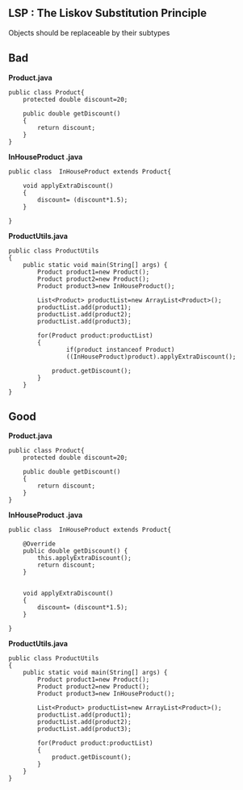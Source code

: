 ## LSP : The Liskov Substitution Principle
Objects should be replaceable by their subtypes

## Bad
**Product.java**

    public class Product{
        protected double discount=20;
        
        public double getDiscount()
        {
            return discount;
        }
    }

**InHouseProduct .java**

    public class  InHouseProduct extends Product{
    
        void applyExtraDiscount()
        {
            discount= (discount*1.5);
        }
    
    }

**ProductUtils.java**

    public class ProductUtils
    {
        public static void main(String[] args) {
            Product product1=new Product();
            Product product2=new Product();
            Product product3=new InHouseProduct();
            
            List<Product> productList=new ArrayList<Product>();
            productList.add(product1);
            productList.add(product2);
            productList.add(product3);
            
            for(Product product:productList)
            {
                    if(product instanceof Product)
                    ((InHouseProduct)product).applyExtraDiscount();
                    
                product.getDiscount();
            }
        }
    }

## Good
**Product.java**

    public class Product{
        protected double discount=20;
        
        public double getDiscount()
        {
            return discount;
        }
    }

**InHouseProduct .java**

    public class  InHouseProduct extends Product{
    
        @Override
        public double getDiscount() {
            this.applyExtraDiscount();
            return discount;
        }
    
        
        void applyExtraDiscount()
        {
            discount= (discount*1.5);
        }
    
    }

**ProductUtils.java**

    public class ProductUtils
    {
        public static void main(String[] args) {
            Product product1=new Product();
            Product product2=new Product();
            Product product3=new InHouseProduct();
            
            List<Product> productList=new ArrayList<Product>();
            productList.add(product1);
            productList.add(product2);
            productList.add(product3);
            
            for(Product product:productList)
            {  
                product.getDiscount();
            }
        }
    }
